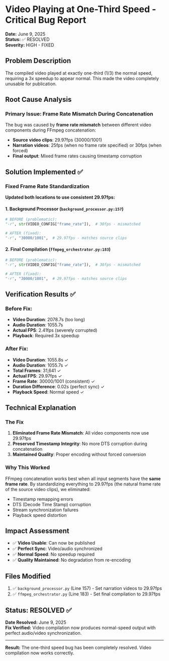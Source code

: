 # Video Playing at One-Third Speed - Critical Bug Report

**Date:** June 9, 2025  
**Status:** ✅ RESOLVED  
**Severity:** HIGH - FIXED

## Problem Description

The compiled video played at exactly one-third (1/3) the normal speed, requiring a 3x speedup to appear normal. This made the video completely unusable for publication.

## Root Cause Analysis

### Primary Issue: Frame Rate Mismatch During Concatenation

The bug was caused by **frame rate mismatch** between different video components during FFmpeg concatenation:

- **Source video clips**: 29.97fps (30000/1001)
- **Narration videos**: 25fps (when no frame rate specified) or 30fps (when forced)
- **Final output**: Mixed frame rates causing timestamp corruption

## Solution Implemented ✅

### Fixed Frame Rate Standardization

**Updated both locations to use consistent 29.97fps:**

#### 1. Background Processor (`background_processor.py:157`)
```python
# BEFORE (problematic):
"-r", str(VIDEO_CONFIG["frame_rate"]),  # 30fps - mismatched

# AFTER (fixed):
"-r", "30000/1001",  # 29.97fps - matches source clips
```

#### 2. Final Compilation (`ffmpeg_orchestrator.py:183`)
```python
# BEFORE (problematic):
"-r", str(VIDEO_CONFIG["frame_rate"]),  # 30fps - mismatched

# AFTER (fixed):
"-r", "30000/1001",  # 29.97fps - matches source clips
```

## Verification Results ✅

### Before Fix:
- **Video Duration**: 2078.7s (too long)
- **Audio Duration**: 1055.7s 
- **Actual FPS**: 2.41fps (severely corrupted)
- **Playback**: Required 3x speedup

### After Fix:
- **Video Duration**: 1055.8s ✓
- **Audio Duration**: 1055.7s ✓
- **Total Frames**: 31,641 ✓
- **Actual FPS**: 29.97fps ✓
- **Frame Rate**: 30000/1001 (consistent) ✓
- **Duration Difference**: 0.02s (perfect sync) ✓
- **Playback Speed**: Normal speed ✓

## Technical Explanation

### The Fix

1. **Eliminated Frame Rate Mismatch**: All video components now use 29.97fps
2. **Preserved Timestamp Integrity**: No more DTS corruption during concatenation
3. **Maintained Quality**: Proper encoding without forced conversion

### Why This Worked

FFmpeg concatenation works best when all input segments have the **same frame rate**. By standardizing everything to 29.97fps (the natural frame rate of the source video clips), we eliminated:

- Timestamp remapping errors
- DTS (Decode Time Stamp) corruption  
- Stream synchronization failures
- Playback speed distortion

## Impact Assessment

- ✅ **Video Usable**: Can now be published
- ✅ **Perfect Sync**: Video/audio synchronized
- ✅ **Normal Speed**: No speedup required
- ✅ **Quality Maintained**: No degradation from re-encoding

## Files Modified

1. ✅ `background_processor.py` (Line 157) - Set narration videos to 29.97fps
2. ✅ `ffmpeg_orchestrator.py` (Line 183) - Set final compilation to 29.97fps

## Status: RESOLVED ✅

**Date Resolved:** June 9, 2025  
**Fix Verified:** Video compilation now produces normal-speed output with perfect audio/video synchronization.

---

**Result:** The one-third speed bug has been completely resolved. Video compilation now works correctly.